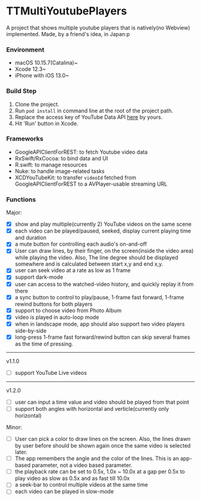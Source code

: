# TTMultiYoutubePlayers
A project that shows multiple youtube players that is natively(no Webview) implemented. Made, by a friend's idea, in Japan:p

### Environment
* macOS 10.15.7(Catalina)~
* Xcode 12.3~
* iPhone with iOS 13.0~

### Build Step
1. Clone the project.
1. Run `pod install` in command line at the root of the project path.
1. Replace the access key of YouTube Data API [here](https://github.com/inexcii/TTMultiYoutubePlayers/blob/master/TTMultiYoutubePlayers/Constants.swift#L21) by yours.
1. Hit 'Run' button in Xcode.

### Frameworks
* GoogleAPIClientForREST: to fetch Youtube video data
* RxSwift/RxCocoa: to bind data and UI
* R.swift: to manage resources
* Nuke: to handle image-related tasks
* XCDYouTubeKit: to transfer `videoId` fetched from GoogleAPIClientForREST to a AVPlayer-usable streaming URL

### Functions
Major:
- [X] show and play multiple(currently 2) YouTube videos on the same scene
- [X] each video can be played/paused, seeked, display current playing time and duration
- [X] a mute button for controlling each audio's on-and-off
- [X] User can draw lines, by their finger, on the screen(inside the video area) while playing the video. Also, The line degree should be displayed somewhere and is calculated between start x,y and end x,y.
- [X] user can seek video at a rate as low as 1 frame
- [X] support dark-mode
- [X] user can access to the watched-video history, and quickly replay it from there
- [X] a sync button to control to play/pause, 1-frame fast forward, 1-frame rewind buttons for both players
- [X] support to choose video from Photo Album
- [X] video is played in auto-loop mode
- [X] when in landscape mode, app should also support two video players side-by-side
- [X] long-press 1-frame fast forward/rewind button can skip several frames as the time of pressing.
---
v1.1.0
- [ ] support YouTube Live videos
---
v1.2.0
- [ ] user can input a time value and video should be played from that point
- [ ] support both angles with horizontal and verticle(currently only horizontal)

Minor:
- [ ] User can pick a color to draw lines on the screen. Also, the lines drawn by user before should be shown again once the same video is selected later.
- [ ] The app remembers the angle and the color of the lines. This is an app-based parameter, not a video based parameter.
- [ ] the playback rate can be set to 0.5x, 1.0x ~ 10.0x at a gap per 0.5x to play video as slow as 0.5x and as fast till 10.0x
- [ ] a seek-bar to control multiple videos at the same time
- [ ] each video can be played in slow-mode
